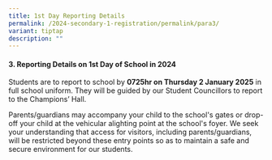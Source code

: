 ```yaml
---
title: 1st Day Reporting Details
permalink: /2024-secondary-1-registration/permalink/para3/
variant: tiptap
description: ""
---
```

<h4>3. Reporting Details on 1st Day of School in 2024</h4>
<p></p>
<p>Students are to report to school by <strong>0725hr on Thursday 2 January 2025</strong> in
full school uniform. They will be guided by our Student Councillors to
report to the Champions’ Hall.</p>
<p>Parents/guardians may accompany your child to the school's gates or drop-off
your child at the vehicular alighting point at the school's foyer. We seek
your understanding that access for visitors, including parents/guardians,
will be restricted beyond these entry points so as to maintain a safe and
secure environment for our students.</p>
<p></p>